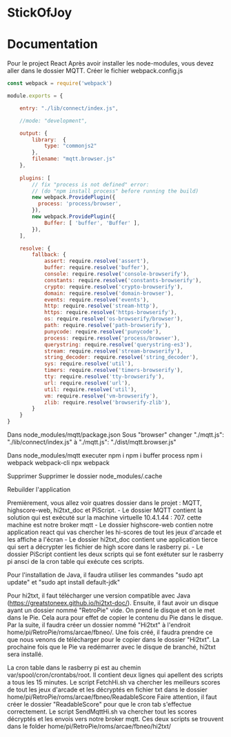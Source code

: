 # StickOfJoy

# Documentation
Pour le project React
Après avoir installer les node-modules, vous devez aller dans le dossier MQTT. 
Créer le fichier webpack.config.js

```javascript
const webpack = require('webpack')

module.exports = {

    entry: "./lib/connect/index.js",

    //mode: "development",

    output: {
        library:  {
            type: "commonjs2"
        },
        filename: "mqtt.browser.js"
    },
    
    plugins: [
        // fix "process is not defined" error:
        // (do "npm install process" before running the build)
        new webpack.ProvidePlugin({
          process: 'process/browser',
        }),
        new webpack.ProvidePlugin({
            Buffer: [ 'buffer', 'Buffer' ],
        }),
    ],

    resolve: {
        fallback: {
            assert: require.resolve('assert'),
            buffer: require.resolve('buffer'),
            console: require.resolve('console-browserify'),
            constants: require.resolve('constants-browserify'),
            crypto: require.resolve('crypto-browserify'),
            domain: require.resolve('domain-browser'),
            events: require.resolve('events'),
            http: require.resolve('stream-http'),
            https: require.resolve('https-browserify'),
            os: require.resolve('os-browserify/browser'),
            path: require.resolve('path-browserify'),
            punycode: require.resolve('punycode'),
            process: require.resolve('process/browser'),
            querystring: require.resolve('querystring-es3'),
            stream: require.resolve('stream-browserify'),
            string_decoder: require.resolve('string_decoder'),
            sys: require.resolve('util'),
            timers: require.resolve('timers-browserify'),
            tty: require.resolve('tty-browserify'),
            url: require.resolve('url'),
            util: require.resolve('util'),
            vm: require.resolve('vm-browserify'),
            zlib: require.resolve('browserify-zlib'),
        }
    }
}
```

Dans node_modules/mqtt/package.json
Sous "browser" changer "./mqtt.js": "./lib/connect/index.js" à "./mqtt.js": "./dist/mqtt.browser.js"

Dans node_modules/mqtt executer 
npm i 
npm i buffer process
npm i webpack webpack-cli
npx webpack

Supprimer 
Supprimer le dossier node_modules/.cache

Rebuilder l'application


Premièrement, vous allez voir quatres dossier dans le projet : MQTT, highscore-web, hi2txt_doc et PiScript.
    - Le dossier MQTT contient la solution qui est exécuté sur la machine virtuelle 10.4.1.44 : 707. cette machine est notre broker mqtt
    - Le dossier highscore-web contien notre application react qui vas chercher les hi-scores de tout les jeux d'arcade et les affiche a l'écran
    - Le dossier hi2txt_doc contient une application tierce qui sert a décrypter les fichier de high score dans le rasberry pi.
    - Le dossier PiScript contient les deux scripts qui se font exétuter sur le rasberry pi ansci de la cron table qui exécute ces scripts.

Pour l'installation de Java, il faudra utiliser les commandes "sudo apt update" et "sudo apt install default-jdk"

Pour hi2txt, il faut télécharger une version compatible avec Java (https://greatstoneex.github.io/hi2txt-doc/). Ensuite, il faut avoir un disque ayant un dossier nommé "RetroPie" vide. On prend le disque et on le met dans le Pie. Cela aura pour effet de copier le contenu du Pie dans le disque. Par la suite, il faudra créer un dossier nommé "Hi2txt" à l'endroit home/pi/RetroPie/roms/arcae/fbneo/. Une fois créé, il faudra prendre ce que nous venons de télécharger pour le copier dans le dossier "Hi2txt".
La prochaine fois que le Pie va redémarrer avec le disque de branché, hi2txt sera installé.



La cron table dans le rasberry pi est au chemin var/spool/cron/crontabs/root. Il contient deux lignes qui apellent des scripts a tous les 15 minutes.
Le script FetchHi.sh va chercher les meilleurs scores de tout les jeux d'arcade et les décryptés en fichier txt dans le dossier home/pi/RetroPie/roms/arcae/fbneo/ReadableScore 
Faire attention, il faut créer le dossier "ReadableScore" pour que le cron tab s'effectue correctement.
Le script SendMqttHi.sh va chercher tout les scores décryptés et les envois vers notre broker mqtt. 
Ces deux scripts se trouvent dans le folder home/pi/RetroPie/roms/arcae/fbneo/hi2txt/